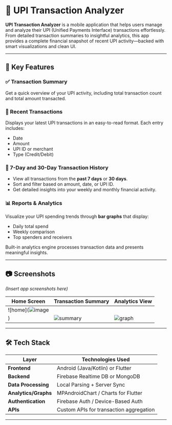 # 📲 UPI Transaction Analyzer

**UPI Transaction Analyzer** is a mobile application that helps users manage and analyze their UPI (Unified Payments Interface) transactions effortlessly. From detailed transaction summaries to insightful analytics, this app provides a complete financial snapshot of recent UPI activity—backed with smart visualizations and clean UI.

---

## 🚀 Key Features

### ✅ Transaction Summary
Get a quick overview of your UPI activity, including total transaction count and total amount transacted.

### 🧾 Recent Transactions
Displays your latest UPI transactions in an easy-to-read format. Each entry includes:
- Date
- Amount
- UPI ID or merchant
- Type (Credit/Debit)

### 📅 7-Day and 30-Day Transaction History
- View all transactions from the **past 7 days** or **30 days**.
- Sort and filter based on amount, date, or UPI ID.
- Get detailed insights into your weekly and monthly financial activity.

### 📊 Reports & Analytics
Visualize your UPI spending trends through **bar graphs** that display:
- Daily total spend
- Weekly comparison
- Top spenders and receivers

Built-in analytics engine processes transaction data and presents meaningful insights.

---

## 📷 Screenshots

*(Insert app screenshots here)*

| Home Screen | Transaction Summary | Analytics View |
|-------------|---------------------|----------------|
| ![home](![image](https://github.com/user-attachments/assets/c00a961c-3bbe-41f1-a1af-723b22fc6060)
) | ![summary](screenshots/summary.png) | ![graph](screenshots/graph.png) |

---

## 🛠️ Tech Stack

| Layer | Technologies Used |
|-------|--------------------|
| **Frontend** | Android (Java/Kotlin) or Flutter |
| **Backend** | Firebase Realtime DB or MongoDB |
| **Data Processing** | Local Parsing + Server Sync |
| **Analytics/Graphs** | MPAndroidChart / Charts for Flutter |
| **Authentication** | Firebase Auth / Device-Based Auth |
| **APIs** | Custom APIs for transaction aggregation |

---

